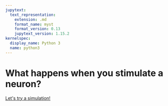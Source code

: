```yaml
---
jupytext:
  text_representation:
    extension: .md
    format_name: myst
    format_version: 0.13
    jupytext_version: 1.15.2
kernelspec:
  display_name: Python 3
  name: python3
---
```



# What happens when you stimulate a neuron?

<a href="https://phet.colorado.edu/sims/html/neuron/latest/neuron_en.html">Let's try a simulation!</a>

